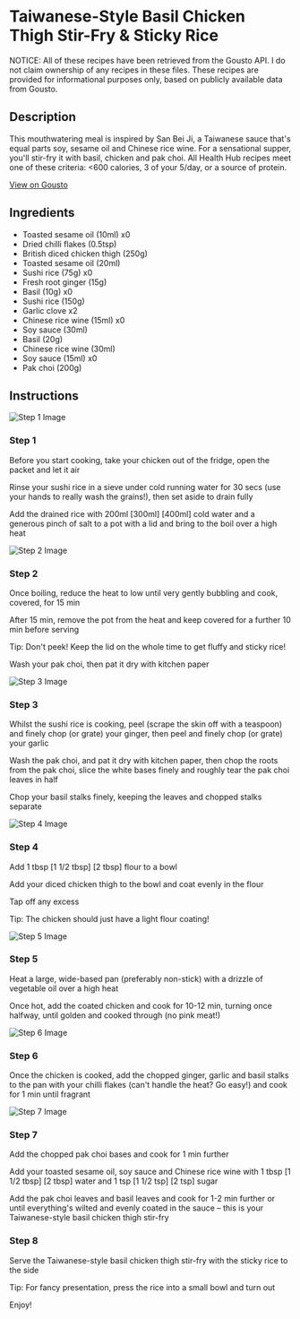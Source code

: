 # Taiwanese-Style Basil Chicken Thigh Stir-Fry & Sticky Rice

NOTICE: All of these recipes have been retrieved from the Gousto API. I do not claim ownership of any recipes in these files. These recipes are provided for informational purposes only, based on publicly available data from Gousto.

## Description

This mouthwatering meal is inspired by San Bei Ji, a Taiwanese sauce that's equal parts soy, sesame oil and Chinese rice wine. For a sensational supper, you'll stir-fry it with basil, chicken and pak choi. All Health Hub recipes meet one of these criteria: <600 calories, 3 of your 5/day, or a source of protein.

[View on Gousto](https://www.gousto.co.uk/recipes/cookbook/taiwanese-basil-chicken-stir-fry-sticky-rice)

## Ingredients

- Toasted sesame oil (10ml) x0
- Dried chilli flakes (0.5tsp)
- British diced chicken thigh (250g)
- Toasted sesame oil (20ml)
- Sushi rice (75g) x0
- Fresh root ginger (15g)
- Basil (10g) x0
- Sushi rice (150g)
- Garlic clove x2
- Chinese rice wine (15ml) x0
- Soy sauce (30ml)
- Basil (20g)
- Chinese rice wine (30ml)
- Soy sauce (15ml) x0
- Pak choi (200g)

## Instructions

![Step 1 Image](https://production-media.gousto.co.uk/cms/recipe-step-image/step-1-1585745837297-x200.jpg)

### Step 1

Before you start cooking, take your chicken out of the fridge, open the packet and let it air

Rinse your sushi rice in a sieve under cold running water for 30 secs (use your hands to really wash the grains!), then set aside to drain fully

Add the drained rice with 200ml <span class="text-purple">[300ml]</span> <span class="text-danger">[400ml] </span>cold water and a generous pinch of salt to a pot with a lid and bring to the boil over a high heat

![Step 2 Image](https://production-media.gousto.co.uk/cms/recipe-step-image/step-2-1585745842081-x200.jpg)

### Step 2

Once boiling, reduce the heat to low until very gently bubbling and cook, covered, for 15 min

After 15 min, remove the pot from the heat and keep covered for a further 10 min before serving

Tip: Don't peek! Keep the lid on the whole time to get fluffy and sticky rice!

Wash your pak choi, then pat it dry with kitchen paper

![Step 3 Image](https://production-media.gousto.co.uk/cms/recipe-step-image/step-3-1585745847645-x200.jpg)

### Step 3

Whilst the sushi rice is cooking, peel (scrape the skin off with a teaspoon) and finely chop (or grate) your ginger, then peel and finely chop (or grate) your garlic

Wash the pak choi, and pat it dry with kitchen paper, then chop the roots from the pak choi, slice the white bases finely and roughly tear the pak choi leaves in half

Chop your basil stalks finely, keeping the leaves and chopped stalks separate

![Step 4 Image](https://production-media.gousto.co.uk/cms/recipe-step-image/step-4-1585745852708-x200.jpg)

### Step 4

Add 1 tbsp<span class="text-purple"> [1 1/2 tbsp]</span><span class="text-danger"> [2 tbsp]</span> flour to a bowl

Add your diced chicken thigh to the bowl and coat evenly in the flour

Tap off any excess

Tip: The chicken should just have a light flour coating!

![Step 5 Image](https://production-media.gousto.co.uk/cms/recipe-step-image/step-5-1585745858038-x200.jpg)

### Step 5

Heat a large, wide-based pan (preferably non-stick) with a drizzle of vegetable oil over a high heat

Once hot, add the coated chicken and cook for 10-12 min, turning once halfway, until golden and cooked through (no pink meat!)

![Step 6 Image](https://production-media.gousto.co.uk/cms/recipe-step-image/step-6-1585745865763-x200.jpg)

### Step 6

Once the chicken is cooked, add the chopped ginger, garlic and basil stalks to the pan with your chilli flakes (can't handle the heat? Go easy!) and cook for 1 min until fragrant

![Step 7 Image](https://production-media.gousto.co.uk/cms/recipe-step-image/step-7-1585745874851-x200.jpg)

### Step 7

Add the chopped pak choi bases and cook for 1 min further

Add your toasted sesame oil, soy sauce and Chinese rice wine with 1 tbsp <span class="text-purple">[1 1/2 tbsp]</span> <span class="text-danger">[2 tbsp]</span> water and 1 tsp <span class="text-purple">[1 1/2 tsp]</span> <span class="text-danger">[2 tsp]</span> sugar

Add the pak choi leaves and basil leaves and cook for 1-2 min further or until everything's wilted and evenly coated in the sauce – this is your Taiwanese-style basil chicken thigh stir-fry

### Step 8

Serve the Taiwanese-style basil chicken thigh stir-fry with the sticky rice to the side

Tip: For fancy presentation, press the rice into a small bowl and turn out

Enjoy!

